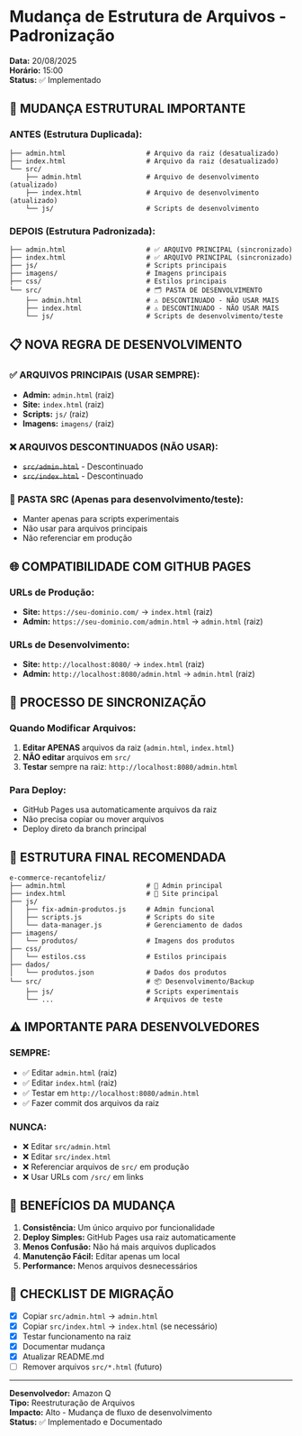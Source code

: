 # Mudança de Estrutura de Arquivos - Padronização

**Data:** 20/08/2025  
**Horário:** 15:00  
**Status:** ✅ Implementado

## 🔄 **MUDANÇA ESTRUTURAL IMPORTANTE**

### **ANTES (Estrutura Duplicada):**
```
├── admin.html                    # Arquivo da raiz (desatualizado)
├── index.html                    # Arquivo da raiz (desatualizado)
└── src/
    ├── admin.html                # Arquivo de desenvolvimento (atualizado)
    ├── index.html                # Arquivo de desenvolvimento (atualizado)
    └── js/                       # Scripts de desenvolvimento
```

### **DEPOIS (Estrutura Padronizada):**
```
├── admin.html                    # ✅ ARQUIVO PRINCIPAL (sincronizado)
├── index.html                    # ✅ ARQUIVO PRINCIPAL (sincronizado)
├── js/                           # Scripts principais
├── imagens/                      # Imagens principais
├── css/                          # Estilos principais
└── src/                          # 🗂️ PASTA DE DESENVOLVIMENTO
    ├── admin.html                # ⚠️ DESCONTINUADO - NÃO USAR MAIS
    ├── index.html                # ⚠️ DESCONTINUADO - NÃO USAR MAIS
    └── js/                       # Scripts de desenvolvimento/teste
```

## 📋 **NOVA REGRA DE DESENVOLVIMENTO**

### **✅ ARQUIVOS PRINCIPAIS (USAR SEMPRE):**
- **Admin:** `admin.html` (raiz)
- **Site:** `index.html` (raiz)
- **Scripts:** `js/` (raiz)
- **Imagens:** `imagens/` (raiz)

### **❌ ARQUIVOS DESCONTINUADOS (NÃO USAR):**
- ~~`src/admin.html`~~ - Descontinuado
- ~~`src/index.html`~~ - Descontinuado

### **🔧 PASTA SRC (Apenas para desenvolvimento/teste):**
- Manter apenas para scripts experimentais
- Não usar para arquivos principais
- Não referenciar em produção

## 🌐 **COMPATIBILIDADE COM GITHUB PAGES**

### **URLs de Produção:**
- **Site:** `https://seu-dominio.com/` → `index.html` (raiz)
- **Admin:** `https://seu-dominio.com/admin.html` → `admin.html` (raiz)

### **URLs de Desenvolvimento:**
- **Site:** `http://localhost:8080/` → `index.html` (raiz)
- **Admin:** `http://localhost:8080/admin.html` → `admin.html` (raiz)

## 🔄 **PROCESSO DE SINCRONIZAÇÃO**

### **Quando Modificar Arquivos:**
1. **Editar APENAS** arquivos da raiz (`admin.html`, `index.html`)
2. **NÃO editar** arquivos em `src/`
3. **Testar** sempre na raiz: `http://localhost:8080/admin.html`

### **Para Deploy:**
- GitHub Pages usa automaticamente arquivos da raiz
- Não precisa copiar ou mover arquivos
- Deploy direto da branch principal

## 📁 **ESTRUTURA FINAL RECOMENDADA**

```
e-commerce-recantofeliz/
├── admin.html                    # 🎯 Admin principal
├── index.html                    # 🎯 Site principal
├── js/
│   ├── fix-admin-produtos.js     # Admin funcional
│   ├── scripts.js                # Scripts do site
│   └── data-manager.js           # Gerenciamento de dados
├── imagens/
│   └── produtos/                 # Imagens dos produtos
├── css/
│   └── estilos.css               # Estilos principais
├── dados/
│   └── produtos.json             # Dados dos produtos
└── src/                          # 📦 Desenvolvimento/Backup
    ├── js/                       # Scripts experimentais
    └── ...                       # Arquivos de teste
```

## ⚠️ **IMPORTANTE PARA DESENVOLVEDORES**

### **SEMPRE:**
- ✅ Editar `admin.html` (raiz)
- ✅ Editar `index.html` (raiz)
- ✅ Testar em `http://localhost:8080/admin.html`
- ✅ Fazer commit dos arquivos da raiz

### **NUNCA:**
- ❌ Editar `src/admin.html`
- ❌ Editar `src/index.html`
- ❌ Referenciar arquivos de `src/` em produção
- ❌ Usar URLs com `/src/` em links

## 🎯 **BENEFÍCIOS DA MUDANÇA**

1. **Consistência:** Um único arquivo por funcionalidade
2. **Deploy Simples:** GitHub Pages usa raiz automaticamente
3. **Menos Confusão:** Não há mais arquivos duplicados
4. **Manutenção Fácil:** Editar apenas um local
5. **Performance:** Menos arquivos desnecessários

## 📝 **CHECKLIST DE MIGRAÇÃO**

- [x] Copiar `src/admin.html` → `admin.html`
- [x] Copiar `src/index.html` → `index.html` (se necessário)
- [x] Testar funcionamento na raiz
- [x] Documentar mudança
- [x] Atualizar README.md
- [ ] Remover arquivos `src/*.html` (futuro)

---

**Desenvolvedor:** Amazon Q  
**Tipo:** Reestruturação de Arquivos  
**Impacto:** Alto - Mudança de fluxo de desenvolvimento  
**Status:** ✅ Implementado e Documentado